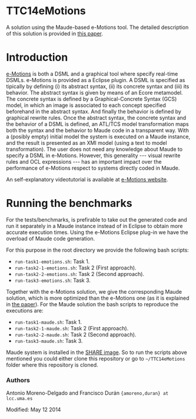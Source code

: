 TTC14eMotions
=============

A solution using the Maude-based e-Motions tool. The detailed description of this solution is provided in [this paper](MDemotions14.pdf).

# Introduction
[e-Motions](http://atenea.lcc.uma.es/e-Motions) is both a DSML and a graphical tool where specify real-time DSMLs. e-Motions is provided as a Eclipse plugin. A DSML is specified as tipically by defining (i) its abstract syntax, (ii) its concrete syntax and (iii) its behavior. The abstract syntax is given by means of an Ecore metamodel. The concrete syntax is defined by a Graphical-Concrete Syntax (GCS) model, in which an image is associated to each concept specified beforehand in the abstract syntax. And finally the behavior is defined by graphical rewrite rules. Once the abstract syntax, the concrete syntax and the behavior of a DSML is defined, an ATL/TCS model transformation maps both the syntax and the behavior to Maude code in a transparent way. With a (posibly empty) initial model the system is executed on a Maude instance, and the result is presented as an XMI model (using a text to model transformation). The user does not need any knowledge about Maude to specify a DSML in e-Motions. However, this generality --- visual rewrite rules and OCL expressions --- has an important impact over the performance of e-Motions respect to systems directly coded in Maude.

An self-explanatory videotutorial is available at [e-Motions website](http://atenea.lcc.uma.es/videoWink/total.htm).

# Running the benchmarks
For the tests/benchmarks, is prefirable to take out the generated code and run it separately in a Maude instance instead of in Eclipse to obtain more accurate execution times. Using the e-Motions Eclipse plug-in we have the overload of Maude code generation.

For this purpose in the root directory we provide the following bash scripts:
- `run-task1-emotions.sh`: Task 1.
- `run-task2-1-emotions.sh`: Task 2 (First approach).
- `run-task2-2-emotions.sh`: Task 2 (Second approach).
- `run-task3-emotions.sh`: Task 3.

Together with the e-Motions solution, we give the corresponding Maude solution, which is more optimized than the e-Motions one (as it is explained in [the paper](MDemotions14.pdf)). For the Maude solution the bash scripts to reproduce the executions are:
- `run-task1-maude.sh`: Task 1.
- `run-task2-1-maude.sh`: Task 2 (First approach).
- `run-task2-2-maude.sh`: Task 2 (Second approach).
- `run-task3-maude.sh`: Task 3.

Maude system is installed in the [SHARE image](http://share20.eu/?page=ConfigureNewSession&vdi=Ubuntu12LTS_TTC14_64bit_emotions.vdi). So to run the scripts above mentioned you could either clone this repository or go to `~/TTC14eMotions` folder where this repository is cloned.


### Authors
Antonio Moreno-Delgado and Francisco Durán
`{amoreno,duran} at lcc.uma.es`

Modified: May 12 2014
